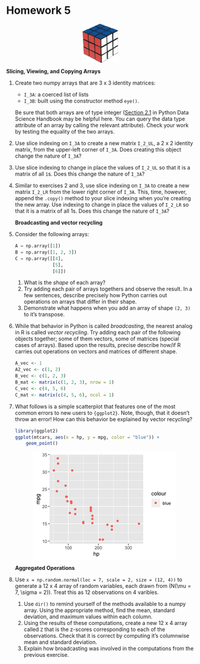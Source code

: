 Homework 5
================

<img src="figs/rubiks-cube.png" width="20%" style="display: block; margin: auto;" />

**Slicing, Viewing, and Copying Arrays**

1.  Create two numpy arrays that are 3 x 3 identity matrices:
    
      - `I_3A`: a coerced list of lists
      - `I_3B`: built using the constructor method `eye()`.
    
    Be sure that both arrays are of type integer
    ([Section 2.1](https://jakevdp.github.io/PythonDataScienceHandbook/02.01-understanding-data-types.html)
    in Python Data Science Handbook may be helpful here. You can query
    the data type attribute of an array by calling the relevant
    attribute). Check your work by testing the equality of the two
    arrays.

2.  Use slice indexing on `I_3A` to create a new matrix `I_2_UL`, a 2 x
    2 identity matrix, from the upper-left corner of `I_3A`. Does
    creating this object change the nature of `I_3A`?

3.  Use slice indexing to change in place the values of `I_2_UL` so that
    it is a matrix of all `1`s. Does this change the nature of `I_3A`?

4.  Similar to exercises 2 and 3, use slice indexing on `I_3A` to create
    a new matrix `I_2_LR` from the lower right corner of `I_3A`. This,
    time, however, append the `.copy()` method to your slice indexing
    when you’re creating the new array. Use indexing to change in place
    the values of `I_2_LR` so that it is a matrix of all 1s. Does this
    change the nature of `I_3A`?
    
    **Broadcasting and vector recycling**

5.  Consider the following arrays:
    
    ``` python
    A = np.array([1])
    B = np.array([1, 2, 3])
    C = np.array([[4],
                  [5],
                  [6]])
    ```
    
    1.  What is the *shape* of each array?
    2.  Try adding each pair of arrays togethers and observe the result.
        In a few sentences, describe precisely how Python carries out
        operations on arrays that differ in their shape.
    3.  Demonstrate what happens when you add an array of shape `(2, 3)`
        to it’s transpose.

6.  While that behavior in Python is called *broadcasting*, the nearest
    analog in R is called *vector recycling*. Try adding each pair of
    the following objects together; some of them vectors, some of
    matrices (special cases of arrays). Based upon the results, precise
    describe how/if R carries out operations on vectors and matrices of
    different shape.
    
    ``` r
    A_vec <- 1
    A2_vec <- c(1, 2)
    B_vec <- c(1, 2, 3)
    B_mat <- matrix(c(1, 2, 3), nrow = 1)
    C_vec <- c(4, 5, 6)
    C_mat <- matrix(c(4, 5, 6), ncol = 1)
    ```

7.  What follows is a simple scatterplot that features one of the most
    common errors to new users to `{ggplot2}`. Note, though, that it
    doesn’t throw an error\! How can this behavior be explained by
    vector recycling?
    
    ``` r
    library(ggplot2)
    ggplot(mtcars, aes(x = hp, y = mpg, color = "blue")) +
        geom_point()
    ```
    
    <img src="hw-05_files/figure-gfm/unnamed-chunk-8-1.png" style="display: block; margin: auto;" />
    
    **Aggregated Operations**

8.  Use `x = np.random.normal(loc = 7, scale = 2, size = (12, 4))` to
    generate a 12 x 4 array of random variables, each drawn from
    \(N(\mu = 7, \sigma = 2)\). Treat this as 12 observations on 4
    varibles.
    
    1.  Use `dir()` to remind yourself of the methods available to a
        numpy array. Using the appropriate method, find the mean,
        standard deviation, and maximum values within each column.
    2.  Using the results of these computations, create a new 12 x 4
        array called `Z` that is the z-scores corresponding to each of
        the observations. Check that it is correct by computing it’s
        columnwise mean and standard deviation.
    3.  Explain how broadcasting was involved in the computations from
        the previous exercise.
